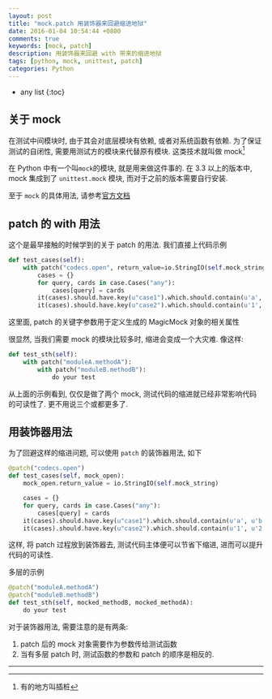 ```yaml
---
layout: post
title: "mock.patch 用装饰器来回避缩进地狱"
date: 2016-01-04 10:54:44 +0800
comments: true
keywords: [mock, patch]
description: 用装饰器来回避 with 带来的缩进地狱
tags: [python, mock, unittest, patch]
categories: Python
---
```



<!--more-->
* any list
{:toc}

## 关于 mock

在测试中间模块时, 由于其会对底层模块有依赖, 或者对系统函数有依赖.
为了保证测试的自闭性, 需要用测试方的模块来代替原有模块. 这类技术就叫做 mock[^1]

在 Python 中有一个叫`mock`的模块, 就是用来做这件事的. 在 3.3 以上的版本中, mock
集成到了 `unittest.mock` 模块, 而对于之前的版本需要自行安装.

至于 `mock` 的具体用法, 请参考[官方文档](https://docs.python.org/3.5/library/unittest.mock.html)


## patch 的 with 用法

这个是最早接触的时候学到的关于 patch 的用法. 我们直接上代码示例

```python
def test_cases(self):
    with patch("codecs.open", return_value=io.StringIO(self.mock_string)):
        cases = {}
        for query, cards in case.Cases("any"):
            cases[query] = cards
        it(cases).should.have.key(u"case1").which.should.contain(u'a', u'b', u'c')
        it(cases).should.have.key(u"case2").which.should.contain(u'1', u'2', u'3')
```

这里面, patch 的关键字参数用于定义生成的 MagicMock 对象的相关属性


很显然, 当我们需要 mock 的模块比较多时, 缩进会变成一个大灾难. 像这样:


```python
def test_sth(self):
    with patch("moduleA.methodA"):
        with patch("moduleB.methodB"):
            do your test
```

从上面的示例看到, 仅仅是做了两个 mock, 测试代码的缩进就已经非常影响代码的可读性了. 更不用说三个或都更多了.


## 用装饰器用法

为了回避这样的缩进问题, 可以使用 `patch` 的装饰器用法, 如下


```python
@patch("codecs.open")
def test_cases(self, mock_open):
    mock_open.return_value = io.StringIO(self.mock_string)

    cases = {}
    for query, cards in case.Cases("any"):
        cases[query] = cards
    it(cases).should.have.key(u"case1").which.should.contain(u'a', u'b', u'c')
    it(cases).should.have.key(u"case2").which.should.contain(u'1', u'2', u'3')
```

这样, 将 patch 过程放到装饰器去, 测试代码主体便可以节省下缩进,
进而可以提升代码的可读性.


多层的示例

```python
@patch("moduleA.methodA")
@patch("moduleB.methodB")
def test_sth(self, mocked_methodB, mocked_methodA):
    do your test
```

对于装饰器用法, 需要注意的是有两条:

1. patch 后的 mock 对象需要作为参数传给测试函数
2. 当有多层 patch 时, 测试函数的参数和 patch 的顺序是相反的.





--------
[^1]: 有的地方叫插桩
